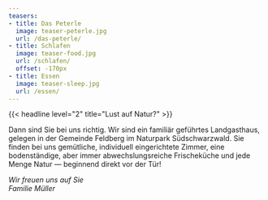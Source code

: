 ```yaml
---
teasers:
- title: Das Peterle
  image: teaser-peterle.jpg
  url: /das-peterle/
- title: Schlafen
  image: teaser-food.jpg
  url: /schlafen/
  offset: -170px
- title: Essen
  image: teaser-sleep.jpg
  url: /essen/
---
```


{{< headline level="2" title="Lust auf Natur?" >}}

Dann sind Sie bei uns richtig. Wir sind ein familiär geführtes Landgasthaus, gelegen in der Gemeinde Feldberg im Naturpark Südschwarzwald. Sie finden bei uns gemütliche, individuell eingerichtete Zimmer, eine bodenständige, aber immer abwechslungsreiche Frischeküche und jede Menge Natur — beginnend direkt vor der Tür!

*Wir freuen uns auf Sie*  
*Familie Müller*
